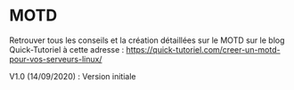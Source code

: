 MOTD
================

Retrouver tous les conseils et la création détaillées sur le MOTD sur le blog Quick-Tutoriel à cette adresse : https://quick-tutoriel.com/creer-un-motd-pour-vos-serveurs-linux/

V1.0 (14/09/2020) : Version initiale
